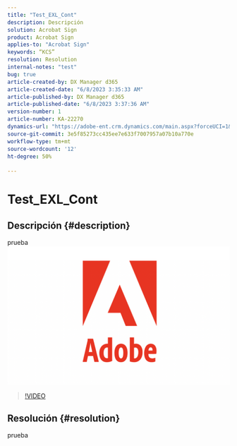```yaml
---
title: "Test_EXL_Cont"
description: Descripción
solution: Acrobat Sign
product: Acrobat Sign
applies-to: "Acrobat Sign"
keywords: “KCS”
resolution: Resolution
internal-notes: "test"
bug: true
article-created-by: DX Manager d365
article-created-date: "6/8/2023 3:35:33 AM"
article-published-by: DX Manager d365
article-published-date: "6/8/2023 3:37:36 AM"
version-number: 1
article-number: KA-22270
dynamics-url: "https://adobe-ent.crm.dynamics.com/main.aspx?forceUCI=1&pagetype=entityrecord&etn=knowledgearticle&id=7b2a7b85-ad05-ee11-8f6e-6045bd0061cb"
source-git-commit: 3e5f85273cc435ee7e633f7007957a07b10a770e
workflow-type: tm+mt
source-wordcount: '12'
ht-degree: 50%

---
```


# Test_EXL_Cont

## Descripción {#description}

prueba![](assets/___bcde5ec3-ad05-ee11-8f6e-6045bd0061cb___.png)

>[!VIDEO](https://video.tv.adobe.com/v/18696?quality=9&amp;learn=on)




## Resolución {#resolution}


prueba
